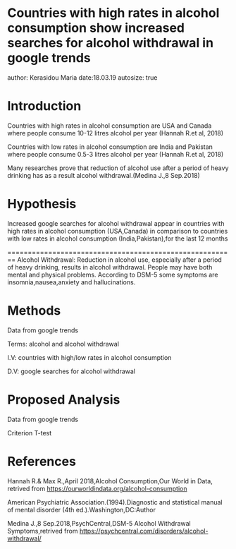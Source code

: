 Countries with high rates in alcohol consumption show increased searches for alcohol withdrawal in google trends
========================================================
author: Kerasidou Maria
date:18.03.19 
autosize: true

Introduction
========================================================
Countries with high rates in alcohol consumption are USA and Canada where people consume 10-12 litres alcohol per year (Hannah R.et al, 2018)

Countries with low rates in alcohol consumption are India and Pakistan where people consume 0.5-3 litres alcohol per year (Hannah R.et al, 2018)

Many researches prove that reduction of alcohol use after a period of heavy drinking has as a result alcohol withdrawal.(Medina J.,8 Sep.2018)


Hypothesis
========================================================
Increased google searches for alcohol withdrawal appear in countries with high rates in alcohol consumption (USA,Canada)
in comparison to countries with low rates in alcohol consumption (India,Pakistan),for the last 12 months


========================================================
Alcohol Withdrawal: Reduction in alcohol use, especially after a period of heavy drinking, results in alcohol withdrawal. People may have both mental and physical problems. According to DSM-5 some symptoms are insomnia,nausea,anxiety and hallucinations.


 

Methods
========================================================
Data from google trends

Terms: alcohol and alcohol withdrawal

I.V: countries with high/low rates in alcohol consumption

D.V: google searches for alcohol withdrawal





Proposed Analysis
========================================================
Data from google trends

Criterion T-test



References
========================================================
Hannah R.& Max R.,April 2018,Alcohol Consumption,Our World in Data, retrived from https://ourworldindata.org/alcohol-consumption

American Psychiatric Association.(1994).Diagnostic and statistical manual of mental disorder (4th ed.).Washington,DC:Author

Medina J.,8 Sep.2018,PsychCentral,DSM-5 Alcohol Withdrawal Symptoms,retrived from https://psychcentral.com/disorders/alcohol-withdrawal/

